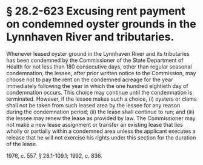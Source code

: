 # § 28.2-623 Excusing rent payment on condemned oyster grounds in the Lynnhaven River and tributaries.

<p>Whenever leased oyster ground in the Lynnhaven River and its tributaries has been condemned by the Commissioner of the State Department of Health for not less than 180 consecutive days, other than regular seasonal condemnation, the lessee, after prior written notice to the Commission, may choose not to pay the rent on the condemned acreage for the year immediately following the year in which the one hundred eightieth day of condemnation occurs. This choice may continue until the condemnation is terminated. However, if the lessee makes such a choice, (i) oysters or clams shall not be taken from such leased area by the lessee for any reason during the condemnation period; (ii) the lease shall continue to run; and (iii) the lessee may renew the lease as provided by law. The Commissioner may not make a new lease assignment or transfer an existing lease that lies wholly or partially within a condemned area unless the applicant executes a release that he will not exercise his rights under this section for the duration of the lease.</p><p>1976, c. 557, § 28.1-109.1; 1992, c. 836.</p>